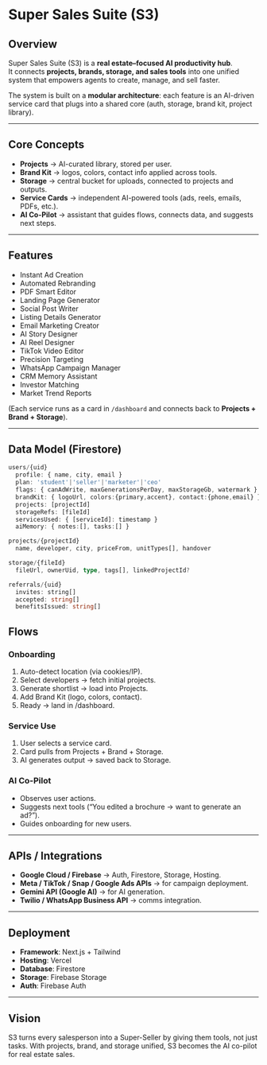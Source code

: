 # Super Sales Suite (S3)

## Overview
Super Sales Suite (S3) is a **real estate–focused AI productivity hub**.  
It connects **projects, brands, storage, and sales tools** into one unified system that empowers agents to create, manage, and sell faster.  

The system is built on a **modular architecture**: each feature is an AI-driven service card that plugs into a shared core (auth, storage, brand kit, project library).

---

## Core Concepts
- **Projects** → AI-curated library, stored per user.  
- **Brand Kit** → logos, colors, contact info applied across tools.  
- **Storage** → central bucket for uploads, connected to projects and outputs.  
- **Service Cards** → independent AI-powered tools (ads, reels, emails, PDFs, etc.).  
- **AI Co-Pilot** → assistant that guides flows, connects data, and suggests next steps.  

---

## Features
- Instant Ad Creation  
- Automated Rebranding  
- PDF Smart Editor  
- Landing Page Generator  
- Social Post Writer  
- Listing Details Generator  
- Email Marketing Creator  
- AI Story Designer  
- AI Reel Designer  
- TikTok Video Editor  
- Precision Targeting  
- WhatsApp Campaign Manager  
- CRM Memory Assistant  
- Investor Matching  
- Market Trend Reports  

(Each service runs as a card in `/dashboard` and connects back to **Projects + Brand + Storage**).  

---

## Data Model (Firestore)
```ts
users/{uid}
  profile: { name, city, email }
  plan: 'student'|'seller'|'marketer'|'ceo'
  flags: { canAdWrite, maxGenerationsPerDay, maxStorageGb, watermark }
  brandKit: { logoUrl, colors:{primary,accent}, contact:{phone,email} }
  projects: [projectId]
  storageRefs: [fileId]
  servicesUsed: { [serviceId]: timestamp }
  aiMemory: { notes:[], tasks:[] }

projects/{projectId}
  name, developer, city, priceFrom, unitTypes[], handover

storage/{fileId}
  fileUrl, ownerUid, type, tags[], linkedProjectId?

referrals/{uid}
  invites: string[]
  accepted: string[]
  benefitsIssued: string[]
```

## Flows
### Onboarding

1. Auto-detect location (via cookies/IP).
2. Select developers → fetch initial projects.
3. Generate shortlist → load into Projects.
4. Add Brand Kit (logo, colors, contact).
5. Ready → land in /dashboard.

### Service Use

1. User selects a service card.
2. Card pulls from Projects + Brand + Storage.
3. AI generates output → saved back to Storage.

### AI Co-Pilot

- Observes user actions.
- Suggests next tools (“You edited a brochure → want to generate an ad?”).
- Guides onboarding for new users.

---

## APIs / Integrations

- **Google Cloud / Firebase** → Auth, Firestore, Storage, Hosting.
- **Meta / TikTok / Snap / Google Ads APIs** → for campaign deployment.
- **Gemini API (Google AI)** → for AI generation.
- **Twilio / WhatsApp Business API** → comms integration.

---

## Deployment

- **Framework**: Next.js + Tailwind
- **Hosting**: Vercel
- **Database**: Firestore
- **Storage**: Firebase Storage
- **Auth**: Firebase Auth

---

## Vision

S3 turns every salesperson into a Super-Seller by giving them tools, not just tasks.
With projects, brand, and storage unified, S3 becomes the AI co-pilot for real estate sales.
